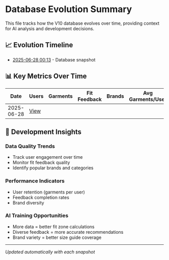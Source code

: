 # Database Evolution Summary

This file tracks how the V10 database evolves over time, providing context for AI analysis and development decisions.

## 📈 Evolution Timeline

- [2025-06-28 00:13](./database_evolution_20250628_001346.md) - Database snapshot

## 📊 Key Metrics Over Time

| Date | Users | Garments | Fit Feedback | Brands | Avg Garments/User |
|------|-------|----------|--------------|--------|-------------------|
| 2025-06-28 | [View](./database_evolution_20250628_001346.md) | | | | |

## 🎯 Development Insights

### Data Quality Trends
- Track user engagement over time
- Monitor fit feedback quality
- Identify popular brands and categories

### Performance Indicators
- User retention (garments per user)
- Feedback completion rates
- Brand diversity

### AI Training Opportunities
- More data = better fit zone calculations
- Diverse feedback = more accurate recommendations
- Brand variety = better size guide coverage

---
*Updated automatically with each snapshot*
